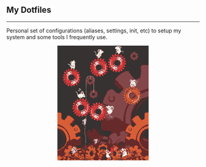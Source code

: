## My Dotfiles

---

Personal set of configurations (aliases, settings, init, etc) to setup my system and some tools I frequently use.



<p align="center">
<a href="#/">
  <img height="300" src="https://raw.githubusercontent.com/MiguelV5/MiguelV5/main/misc/mice_gears_efejoart.gif">
</a>
</p>



<br>
